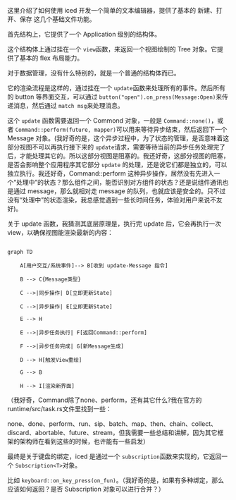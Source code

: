 这里介绍了如何使用 iced 开发一个简单的文本编辑器，提供了基本的 新建、打开、保存 这几个基础文件功能。

首先结构上，它提供了一个 Application 级别的结构体。

这个结构体上通过挂在一个 `view`函数，来返回一个视图绘制的 Tree 对象。它提供了基本的 flex 布局能力。

对于数据管理，没有什么特别的，就是一个普通的结构体而已。

它的渲染流程是这样的，通过挂在一个 `update`函数来处理所有的事件。然后所有的 button 等界面交互，可以通过 `button("open").on_press(Message:Open)`来传递消息，然后通过 `match msg`来处理消息。

这个 `update` 函数需要返回一个 Commond 对象，一般是 `Command::none()`，或者 `Command::perform(future, mapper)`可以用来等待异步结束，然后返回下一个 Message 对象。(我好奇的是，这个异步过程中，为了状态的管理，是否意味着这部分视图不可以再执行接下来的 `update`请求，需要等待当前的异步任务处理完了后，才能处理其它的。所以这部分视图是阻塞的。我还好奇，这部分视图的阻塞，是否会影响整个应用程序其它部分 `update` 的处理，还是说它们都是独立的，可以独立执行。我还好奇，Command::perform 这种异步操作，居然没有先进入一个“处理中”的状态？那么组件之间，能否识别对方组件的状态？还是说组件通讯也是通过 message，那么就相对走 message 的队列，也就应该是安全的。只不过没有“处理中”的状态渲染，我总感觉遇到一些长时间任务，体验对用户来说不友好)。

关于 update 函数，我猜测其底层原理是，执行完 update 后，它会再执行一次 view，以确保视图能渲染最新的内容：

```mermaid

graph TD

    A[用户交互/系统事件]--> B[收到 update-Message 指令]

    B --> C{Message类型}

    C -->|同步操作| D[立即更新State]

    C -->|异步操作| E[立即更新State]

    E --> H

    E -->|异步任务执行| F[返回Command::perform]

    F -->|异步任务完成| G[新Message生成]

    D --> H[触发View重绘]

    G --> B

    H --> I[渲染新界面]

```

（我好奇，Command除了none、perform，还有其它什么?我在官方的runtime/src/task.rs文件里找到一些：

none、done、perform、run、sip、batch、map、then、chain、collect、discard、abortable、future、stream，但我需要一些总结和讲解，因为其它框架的架构师在看到这些的时候，也许能有一些启发）

最终是关于键盘的绑定，iced 是通过一个 `subscription`函数来实现的，它返回一个 `Subscription<T>`对象。

比如 `keyboard::on_key_press(on_fun)`。（我好奇的是，如果有多种绑定，那么应该如何返回？是否 Subscription 对象可以进行合并？）
